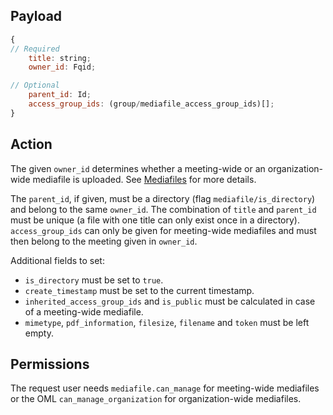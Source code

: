 ## Payload
```js
{
// Required
    title: string;
    owner_id: Fqid;

// Optional
    parent_id: Id;
    access_group_ids: (group/mediafile_access_group_ids)[];
}
```

## Action

The given `owner_id` determines whether a meeting-wide or an organization-wide mediafile is uploaded. See [Mediafiles](https://github.com/OpenSlides/OpenSlides/wiki/Mediafiles) for more details.

The `parent_id`, if given, must be a directory (flag `mediafile/is_directory`) and belong to the same `owner_id`. The combination of `title` and `parent_id` must be unique (a file with one title can only exist once in a directory). `access_group_ids` can only be given for meeting-wide mediafiles and must then belong to the meeting given in `owner_id`.

Additional fields to set:
- `is_directory` must be set to `true`.
- `create_timestamp` must be set to the current timestamp.
- `inherited_access_group_ids` and `is_public` must be calculated in case of a meeting-wide mediafile.
- `mimetype`, `pdf_information`, `filesize`, `filename` and `token` must be left empty.

## Permissions
The request user needs `mediafile.can_manage` for meeting-wide mediafiles or the OML `can_manage_organization` for organization-wide mediafiles.
